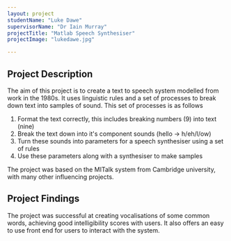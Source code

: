 ```yaml
---
layout: project
studentName: "Luke Dawe"
supervisorName: "Dr Iain Murray"
projectTitle: "Matlab Speech Synthesiser"
projectImage: "lukedawe.jpg"

---
```


## Project Description
The aim of this project is to create a text to speech system modelled from work in the 1980s. It uses linguistic rules and a set of processes to break down text into samples of sound. This set of processes is as follows

1. Format the text correctly, this includes breaking numbers (9) into text (nine)
1. Break the text down into it's component sounds (hello -> h/eh/l/ow)
1. Turn these sounds into parameters for a speech synthesiser using a set of rules
1. Use these parameters along with a synthesiser to make samples

The project was based on the MITalk system from Cambridge university, with many other influencing projects.
## Project Findings
The project was successful at creating vocalisations of some common words, achieving good intelligibility scores with users. It also offers an easy to use front end for users to interact with the system.
